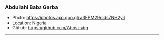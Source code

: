### Abdullahi Baba Garba

- Photo: https://photos.app.goo.gl/w3FPM29rods7NH2y6
- Location: Nigeria
- Github: https://github.com/Ghost-abg

***
